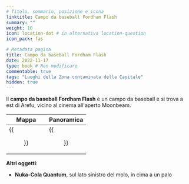 ```yaml
---
# Titolo, sommario, posizione e icona
linktitle: Campo da baseball Fordham Flash
summary: ""
weight: 10
icon: location-dot # in alternativa location-question
icon_pack: fas

# Metadata pagina
title: Campo da baseball Fordham Flash
date: 2022-11-17
type: book # Non modificare
commentable: true
tags: "Luoghi della Zona contaminata della Capitale"
hidden: true
---
```


<div class="fo3">

Il **campo da baseball Fordham Flash** è un campo da baseball e si trova a est di Arefu, vicino al cinema all'aperto Moonbeam.

| Mappa                                         | Panoramica                                           |
| --------------------------------------------- | ---------------------------------------------------- |
| {{<figure src="fo3/FF_Memorial_Field_loc.webp">}} | {{<figure src="fo3/Fordham_Flash_Memorial_Field.webp">}} |



**Altri oggetti**:
- **Nuka-Cola Quantum**, sul lato sinistro del molo, in cima a un palo

</div>